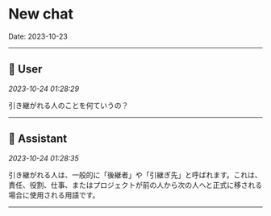 # New chat

Date: 2023-10-23

---

## 👤 User
*2023-10-24 01:28:29*

引き継がれる人のことを何ていうの？

---

## 🤖 Assistant
*2023-10-24 01:28:35*

引き継がれる人は、一般的に「後継者」や「引継ぎ先」と呼ばれます。これは、責任、役割、仕事、またはプロジェクトが前の人から次の人へと正式に移される場合に使用される用語です。

---
